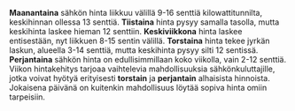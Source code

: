 **Maanantaina** sähkön hinta liikkuu välillä 9-16 senttiä kilowattitunnilta, keskihinnan ollessa 13 senttiä. **Tiistaina** hinta pysyy samalla tasolla, mutta keskihinta laskee hieman 12 senttiin. **Keskiviikkona** hinta laskee entisestään, nyt liikkuen 8-15 sentin välillä. **Torstaina** hinta tekee jyrkän laskun, alueella 3-14 senttiä, mutta keskihinta pysyy silti 12 sentissä. **Perjantaina** sähkön hinta on edullisimmillaan koko viikolla, vain 2-12 senttiä. Viikon hintakehitys tarjoaa vaihtelevia mahdollisuuksia sähkönkuluttajille, jotka voivat hyötyä erityisesti **torstain** ja **perjantain** alhaisista hinnoista. Jokaisena päivänä on kuitenkin mahdollisuus löytää sopiva hinta omiin tarpeisiin.